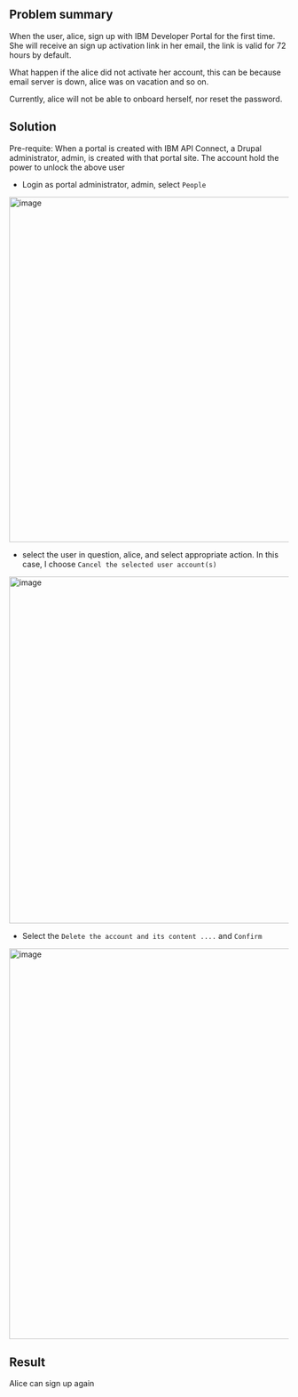 ## Problem summary

When the user, alice, sign up with IBM Developer Portal for the first time.  She will receive an sign up activation link in her email, the link is valid for 72 hours by default.

What happen if the alice did not activate her account, this can be because email server is down, alice was on vacation and so on.

Currently, alice will not be able to onboard herself, nor reset the password.

## Solution

Pre-requite: When a portal is created with IBM API Connect, a Drupal administrator, admin, is created with that portal site.  The account hold the power to unlock the above user

- Login as portal administrator, admin, select `People`
<img width="621" alt="image" src="https://user-images.githubusercontent.com/24717424/217950241-c70a5c51-970d-47aa-b446-fa812c494f44.png">

- select the user in question, alice, and select appropriate action.  In this case, I choose `Cancel the selected user account(s)`
<img width="624" alt="image" src="https://user-images.githubusercontent.com/24717424/217950521-7241a372-8568-4e5d-85f6-c78d9fa76f38.png">

- Select the `Delete the account and its content ....` and `Confirm`
<img width="703" alt="image" src="https://user-images.githubusercontent.com/24717424/217950616-881ed273-a186-4731-818d-98e40633559e.png">

## Result

Alice can sign up again
